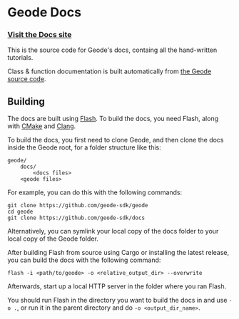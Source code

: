 # Geode Docs

### [Visit the Docs site](https://docs.geode-sdk.org)

This is the source code for Geode's docs, containg all the hand-written tutorials.

Class & function documentation is built automatically from [the Geode source code](https://github.com/geode-sdk/geode).

## Building

The docs are built using [Flash](https://github.com/hjfod/flash). To build the docs, you need Flash, along with [CMake](https://cmake.org/install/) and [Clang](https://clang.llvm.org/).

To build the docs, you first need to clone Geode, and then clone the docs inside the Geode root, for a folder structure like this:

```
geode/
    docs/
        <docs files>
    <geode files>
```

For example, you can do this with the following commands:

```
git clone https://github.com/geode-sdk/geode
cd geode
git clone https://github.com/geode-sdk/docs
```

Alternatively, you can symlink your local copy of the docs folder to your local copy of the Geode folder.

After building Flash from source using Cargo or installing the latest release, you can build the docs with the following command:

```
flash -i <path/to/geode> -o <relative_output_dir> --overwrite
```

Afterwards, start up a local HTTP server in the folder where you ran Flash.

You should run Flash in the directory you want to build the docs in and use `-o .`, or run it in the parent directory and do `-o <output_dir_name>`.
